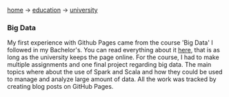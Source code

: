 [home](index.md) -> [education](education.md) -> [university](university.md)

### Big Data
My first experience with Github Pages came from the course 'Big Data' I followed in my Bachelor's. You can read everything about it <a href="https://rubigdata.github.io/bigdata-blog-2021-TijnJoosten/" target="_blank">here</a>, that is as long as the university keeps the page online. For the course, I had to make multiple assignments and one final project regarding big data. The main topics where about the use of Spark and Scala and how they could be used to manage and analyze large amount of data. All the work was tracked by creating blog posts on GitHub Pages.